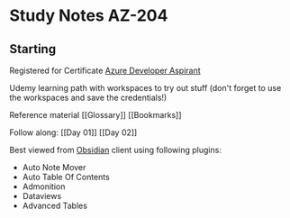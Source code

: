 # Study Notes AZ-204

## Starting

Registered for Certificate  [Azure Developer Aspirant](https://learn.microsoft.com/en-us/credentials/certifications/azure-developer/?practice-assessment-type=certification)

Udemy learning path with  workspaces to try out stuff 
(don't forget to use the workspaces and save the credentials!)

Reference material
[[Glossary]]
[[Bookmarks]]

Follow along:
[[Day 01]]
[[Day 02]]


Best viewed from [Obsidian](https://help.obsidian.md/Getting+started/Download+and+install+Obsidian) client using following plugins:
- Auto Note Mover
- Auto Table Of Contents
- Admonition
- Dataviews
- Advanced Tables









